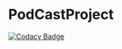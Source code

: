 # PodCastProject
[![Codacy Badge](https://api.codacy.com/project/badge/Grade/c59c87edf6e144d4a4bad9d10df8b8b2)](https://app.codacy.com/app/IsaqueCoelho/PodCastProject?utm_source=github.com&utm_medium=referral&utm_content=IsaqueCoelho/PodCastProject&utm_campaign=Badge_Grade_Dashboard)